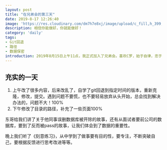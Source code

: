 ```yaml
---
layout: post
title: "在兄弟会的第三天"
date: 2019-8-17 12:26:40
image: 'https://res.cloudinary.com/dm7h7e8xj/image/upload/c_fill,h_399,w_760/v1501268554/sunrise_ttb9nk.jpg'
description: 相信你能做好，你就能做好！
category: 'daily'
tags:
- Git回退
- 路径
- 数据保密
introduction: 2019年8月15日上午11点，我正式加入了兄弟会。喜欢C罗，始于自律，忠于坚定！要做一个像他一样的人啊！
---
```


## 充实的一天

1. 上午改了很多内容，后来改乱了，自学了git回退到指定时间的版本，重新克隆，修改，提交。遇到问题不要慌，也不要轻易放弃从头开始，总会找到解决办法的，问题不大！100%
2. 下午修改了目录的路径，补充了一些页面100%

东哥给我们讲了关于他同事误删数据库被开除的故事，还有从面试者要前公司的数据库，要到了反而被pass的故事，让我们体会到了数据的重要性。  

晚上我们听了《刻意练习》，从中学到了做事要有目的性，要专注，不断突破自己，要根据反馈进行思考改进等等。